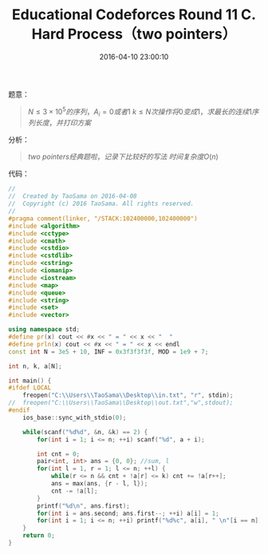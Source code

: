 ﻿---
title: Educational Codeforces Round 11 C. Hard Process（two pointers）
categories:
  - 技巧
  - two pointers
  - 
tags:
  - two pointers
  - 
date: 2016-04-10 23:00:10
toc: 
---
题意：
>$N\le 3\times 10^5的序列，A_i = 0 或者1$
$k\le N次操作将0变成1，求最长的连续1序列长度，并打印方案$

<!-- more -->

分析：
>$two\ pointers经典题啦，记录下比较好的写法$
$时间复杂度O(n)$

代码：
```cpp
//
//  Created by TaoSama on 2016-04-08
//  Copyright (c) 2016 TaoSama. All rights reserved.
//
#pragma comment(linker, "/STACK:102400000,102400000")
#include <algorithm>
#include <cctype>
#include <cmath>
#include <cstdio>
#include <cstdlib>
#include <cstring>
#include <iomanip>
#include <iostream>
#include <map>
#include <queue>
#include <string>
#include <set>
#include <vector>

using namespace std;
#define pr(x) cout << #x << " = " << x << "  "
#define prln(x) cout << #x << " = " << x << endl
const int N = 3e5 + 10, INF = 0x3f3f3f3f, MOD = 1e9 + 7;

int n, k, a[N];

int main() {
#ifdef LOCAL
    freopen("C:\\Users\\TaoSama\\Desktop\\in.txt", "r", stdin);
//  freopen("C:\\Users\\TaoSama\\Desktop\\out.txt","w",stdout);
#endif
    ios_base::sync_with_stdio(0);

    while(scanf("%d%d", &n, &k) == 2) {
        for(int i = 1; i <= n; ++i) scanf("%d", a + i);

        int cnt = 0;
        pair<int, int> ans = {0, 0}; //sum, l
        for(int l = 1, r = 1; l <= n; ++l) {
            while(r <= n && cnt + !a[r] <= k) cnt += !a[r++];
            ans = max(ans, {r - l, l});
            cnt -= !a[l];
        }
        printf("%d\n", ans.first);
        for(int i = ans.second; ans.first--; ++i) a[i] = 1;
        for(int i = 1; i <= n; ++i) printf("%d%c", a[i], " \n"[i == n]);
    }
    return 0;
}
```
